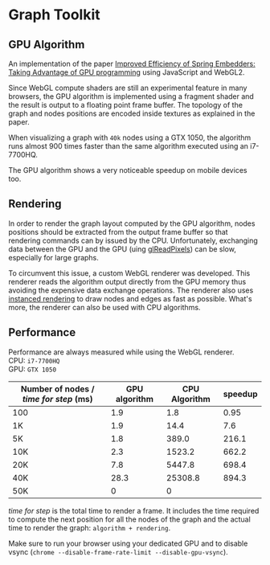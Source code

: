 # Graph Toolkit

## GPU Algorithm

An implementation of the paper [Improved Efficiency of Spring Embedders: Taking Advantage of GPU programming](https://www.labri.fr/perso/melancon/Visual_Analytics_Course/lib/exe/fetch.php?media=bordeaux20132014:auber_chiricota_2007_gpu.pdf) using JavaScript and WebGL2.

Since WebGL compute shaders are still an experimental feature in many browsers, the GPU algorithm is implemented using a fragment
shader and the result is output to a floating point frame buffer. The topology of the graph and nodes positions are encoded
inside textures as explained in the paper.

When visualizing a graph with `40k` nodes using a GTX 1050, the algorithm runs almost 900 times faster than the
same algorithm executed using an i7-7700HQ.

The GPU algorithm shows a very noticeable speedup on mobile devices too.

## Rendering

In order to render the graph layout computed by the GPU algorithm, nodes positions should be extracted from the
output frame buffer so that rendering commands can by issued by the CPU. Unfortunately, exchanging data between the GPU
and the GPU (uing [glReadPixels](https://developer.mozilla.org/en-US/docs/Web/API/WebGLRenderingContext/readPixels)) can
be slow, especially for large graphs.

To circumvent this issue, a custom WebGL renderer was developed. This renderer reads the algorithm output directly from the
GPU memory thus avoiding the expensive data exchange operations. The renderer also uses [instanced rendering](https://en.wikipedia.org/wiki/Geometry_instancing) to draw nodes and
edges as fast as possible. What's more, the renderer can also be used with CPU algorithms.

## Performance

Performance are always measured while using the WebGL renderer.<br />
CPU: `i7-7700HQ`<br />
GPU: `GTX 1050`

Number of nodes / _time for step_ (ms) | GPU algorithm | CPU Algorithm | speedup
-------------------------------------- | ------------- | ------------- | --------
100                                    | 1.9           | 1.8           | 0.95
1K                                     | 1.9           | 14.4          | 7.6
5K                                     | 1.8           | 389.0         | 216.1
10K                                    | 2.3           | 1523.2        | 662.2
20K                                    | 7.8           | 5447.8        | 698.4
40K                                    | 28.3          | 25308.8       | 894.3
50K                                    | 0             | 0             |

_time for step_ is the total time to render a frame. It includes the time required to compute the next position for all the nodes of the graph and the actual time to render the graph: `algorithm + rendering`.

Make sure to run your browser using your dedicated GPU and to disable vsync (`chrome --disable-frame-rate-limit --disable-gpu-vsync`).
